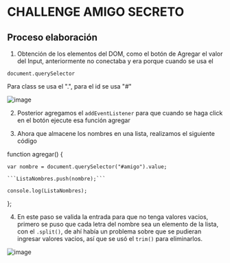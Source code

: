 <H1>CHALLENGE AMIGO SECRETO</H1>

<h2>Proceso elaboración</h2>

1. Obtención de los elementos del DOM, como el botón de Agregar el valor del Input, anteriormente no conectaba y era porque cuando se usa el

```document.querySelector```

Para class se usa el ".", para el id se usa "#"

![image](https://github.com/user-attachments/assets/aa31f3fd-2369-4b28-8070-617b43a058bc)


2. Posterior agregamos el ```addEventListener``` para que cuando se haga click en el botón ejecute esa función agregar

3. Ahora que almacene los nombres en una lista, realizamos el siguiente código

function agregar() {

    var nombre = document.querySelector("#amigo").value;

    ```ListaNombres.push(nombre);```

    console.log(ListaNombres);

};

4. En este paso se valida la entrada para que no tenga valores vacios, primero se puso que cada letra del nombre sea un elemento de la lista, con el ```.split()```, de ahí había un problema sobre que se pudieran ingresar valores vacios, así que se usó el ```trim()``` para eliminarlos.

![image](https://github.com/user-attachments/assets/77b3c8d5-fa2b-4520-88ae-5c752d5e41ac)

